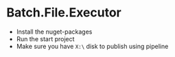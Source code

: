 # Batch.File.Executor

- Install the nuget-packages
- Run the start project
- Make sure you have `X:\` disk to publish using pipeline